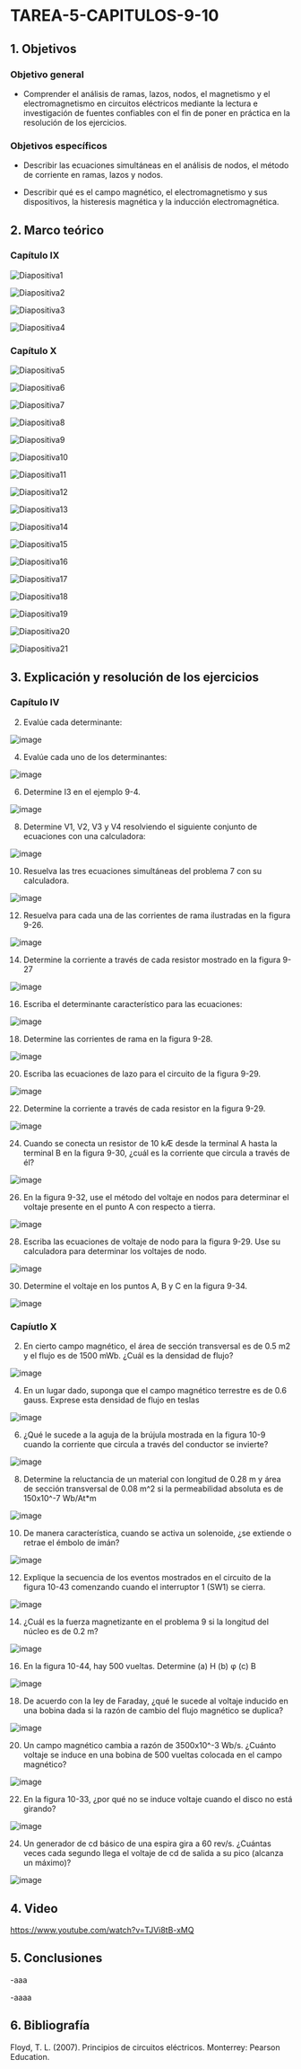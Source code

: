 # TAREA-5-CAPITULOS-9-10
## 1. Objetivos
### Objetivo general
- Comprender el análisis de ramas, lazos, nodos, el magnetismo y el electromagnetismo en circuitos eléctricos mediante la lectura e investigación de fuentes confiables con el fin de poner en práctica en la resolución de los ejercicios.
### Objetivos específicos
- Describir las ecuaciones simultáneas en el análisis de nodos, el método de corriente en ramas, lazos y nodos.

- Describir qué es el campo magnético, el electromagnetismo y sus dispositivos, la histeresis magnética y la inducción electromagnética. 

## 2. Marco teórico
### Capítulo IX

![Diapositiva1](https://user-images.githubusercontent.com/105740772/177666424-ab2288fe-243d-4919-a4a3-cbe69f46b14d.JPG)

![Diapositiva2](https://user-images.githubusercontent.com/105740772/177666496-201524db-1804-4ea0-baa5-88312db202b6.JPG)

![Diapositiva3](https://user-images.githubusercontent.com/105740772/177666719-8c40d62e-0919-4c09-9c20-ad1779d430db.JPG)

![Diapositiva4](https://user-images.githubusercontent.com/105740772/177666757-c0d17f31-dd58-42dd-a568-52d85d19b458.JPG)

### Capítulo X

![Diapositiva5](https://user-images.githubusercontent.com/105740772/177666769-3a20a952-d539-4326-9198-607229498a46.JPG)

![Diapositiva6](https://user-images.githubusercontent.com/105740772/177666776-dd64c755-6a58-4cc3-8160-949d029eca76.JPG)

![Diapositiva7](https://user-images.githubusercontent.com/105740772/177666786-0b16e65f-c543-4d31-8691-2ec5e205d8d8.JPG)

![Diapositiva8](https://user-images.githubusercontent.com/105740772/177666795-be15533f-4908-4f4a-8a96-a856b078ab7c.JPG)

![Diapositiva9](https://user-images.githubusercontent.com/105740772/177666800-342516a8-5e4f-4268-93b2-84575e4a1fac.JPG)

![Diapositiva10](https://user-images.githubusercontent.com/105740772/177666810-ccfb6eaa-2fe1-49fe-80a6-a809764cbbf4.JPG)

![Diapositiva11](https://user-images.githubusercontent.com/105740772/177666815-4691d1c9-7bb5-48cd-b4c9-e47247b08723.JPG)

![Diapositiva12](https://user-images.githubusercontent.com/105740772/177666830-e209952a-ecaf-44d7-be73-9b62299db516.JPG)

![Diapositiva13](https://user-images.githubusercontent.com/105740772/177666839-6f3a76d4-a0dc-4d74-a914-130aadcb2f66.JPG)

![Diapositiva14](https://user-images.githubusercontent.com/105740772/177666846-3d6fb6c2-a62f-4494-a462-399a8be2d73a.JPG)

![Diapositiva15](https://user-images.githubusercontent.com/105740772/177666856-67155729-6eff-4e36-bfe3-b07c4f9ac4a2.JPG)

![Diapositiva16](https://user-images.githubusercontent.com/105740772/177666863-a40e4788-78f2-4347-83f5-eab669b6f886.JPG)

![Diapositiva17](https://user-images.githubusercontent.com/105740772/177666874-5e005ff2-6279-4790-bd0b-41fe6da1a4e0.JPG)

![Diapositiva18](https://user-images.githubusercontent.com/105740772/177666883-f08e1010-726b-483d-ab37-68ebeae174b0.JPG)

![Diapositiva19](https://user-images.githubusercontent.com/105740772/177666891-8832ef68-9c8c-4081-85d3-200cb3531144.JPG)

![Diapositiva20](https://user-images.githubusercontent.com/105740772/177666900-d2c6efee-0e01-433c-a010-120bd083ef90.JPG)

![Diapositiva21](https://user-images.githubusercontent.com/105740772/177666913-d89a6e69-6c5f-439d-99a4-58c907be0b3f.JPG)

## 3. Explicación y resolución de los ejercicios
### Capítulo IV

2. Evalúe cada determinante:

![image](https://user-images.githubusercontent.com/105740772/177684844-81599ee7-7bc4-4194-95c0-a397457ad8ff.png)

4. Evalúe cada uno de los determinantes:

![image](https://user-images.githubusercontent.com/105740772/177685073-a4b1cce3-e602-49b2-8483-9eac423e5f3b.png)

6. Determine I3 en el ejemplo 9-4. 

![image](https://user-images.githubusercontent.com/105740772/177685397-ac398598-8352-484f-8a81-900600ce2632.png)

8. Determine V1, V2, V3 y V4 resolviendo el siguiente conjunto de ecuaciones con una calculadora:

![image](https://user-images.githubusercontent.com/105740772/177685852-ca328657-0dfa-4a82-ba1e-5474eb68c806.png)

10. Resuelva las tres ecuaciones simultáneas del problema 7 con su calculadora. 

![image](https://user-images.githubusercontent.com/105740772/177686113-1fb00aaa-361a-41a8-8031-6448e99ca72b.png)

12. Resuelva para cada una de las corrientes de rama ilustradas en la figura 9-26.

![image](https://user-images.githubusercontent.com/105740772/177686355-d1defd33-a417-42bc-ad1a-ec03172a5bb0.png)

14. Determine la corriente a través de cada resistor mostrado en la figura 9-27

![image](https://user-images.githubusercontent.com/105740772/177686540-dbaa6280-1c77-4198-879a-385e6d49b07e.png)

16. Escriba el determinante característico para las ecuaciones:

![image](https://user-images.githubusercontent.com/105740772/177686742-cc77934a-795f-45bd-b734-7f3953ef3892.png)

18. Determine las corrientes de rama en la figura 9-28. 

![image](https://user-images.githubusercontent.com/105740772/177687113-ca82456b-92e0-4f8b-88e5-2b883c39ae83.png)

20. Escriba las ecuaciones de lazo para el circuito de la figura 9-29. 

![image](https://user-images.githubusercontent.com/105740772/177687253-c38bb821-339e-4c61-91f7-08e1cfd7e75a.png)

22. Determine la corriente a través de cada resistor en la figura 9-29. 

![image](https://user-images.githubusercontent.com/105740772/177687561-5ed7c013-94af-4e10-b03a-c4d91595feff.png)

24. Cuando se conecta un resistor de 10 kÆ desde la terminal A hasta la terminal B en la figura 9-30, ¿cuál es la corriente que circula a través de él?

![image](https://user-images.githubusercontent.com/105740772/177687811-31d5dd3d-12ab-4879-bd37-62a3015914d1.png)

26. En la figura 9-32, use el método del voltaje en nodos para determinar el voltaje presente en el punto A con respecto a tierra. 

![image](https://user-images.githubusercontent.com/105740772/177688062-5990b324-8a93-45fb-81f9-558567580c5a.png)

28. Escriba las ecuaciones de voltaje de nodo para la figura 9-29. Use su calculadora para determinar los voltajes de nodo. 

![image](https://user-images.githubusercontent.com/105740772/177688386-aea3c68d-ebf6-4140-8c36-2166c6b307e7.png)

30. Determine el voltaje en los puntos A, B y C en la figura 9-34. 

![image](https://user-images.githubusercontent.com/105740772/177688665-2a6486e6-3cc6-4d8d-8b54-d5399c4f1806.png)

### Capíutlo X

2. En cierto campo magnético, el área de sección transversal es de 0.5 m2 y el flujo es de 1500 mWb. ¿Cuál es la densidad de flujo?

![image](https://user-images.githubusercontent.com/105740772/177690522-a1ac770f-44b6-4f6b-b6e4-603e355488ca.png)

4. En un lugar dado, suponga que el campo magnético terrestre es de 0.6 gauss. Exprese esta densidad de flujo en teslas

![image](https://user-images.githubusercontent.com/105740772/177690594-4abaedda-8c1d-47a8-a6ed-cc498b530019.png)

6. ¿Qué le sucede a la aguja de la brújula mostrada en la figura 10-9 cuando la corriente que circula a través del conductor se invierte?

![image](https://user-images.githubusercontent.com/105740772/177690860-74703552-6c67-4214-b36c-0ac1b56e7f23.png)

8. Determine la reluctancia de un material con longitud de 0.28 m y área de sección transversal de 0.08 m^2 si la permeabilidad absoluta es de 150x10^-7 Wb/At*m

![image](https://user-images.githubusercontent.com/105740772/177690923-ab81aa3a-f69e-49c4-b503-a44e3606472d.png)

10. De manera característica, cuando se activa un solenoide, ¿se extiende o retrae el émbolo de imán?

![image](https://user-images.githubusercontent.com/105740772/177691044-06eb031f-892f-4cc0-8b31-5044356517a9.png)

12. Explique la secuencia de los eventos mostrados en el circuito de la figura 10-43 comenzando cuando el interruptor 1 (SW1) se cierra. 

![image](https://user-images.githubusercontent.com/105740772/177691261-e64de822-99ae-4497-b18b-a1c98b03ddc8.png)

14. ¿Cuál es la fuerza magnetizante en el problema 9 si la longitud del núcleo es de 0.2 m?

![image](https://user-images.githubusercontent.com/105740772/177691365-939272bf-7770-4282-a338-820c3b0889a9.png)

16. En la figura 10-44, hay 500 vueltas. Determine (a) H (b) φ (c) B

![image](https://user-images.githubusercontent.com/105740772/177691668-eb634e2e-063e-4b86-b6fc-ebfb77798f73.png)

18. De acuerdo con la ley de Faraday, ¿qué le sucede al voltaje inducido en una bobina dada si la razón de cambio del flujo magnético se duplica?

![image](https://user-images.githubusercontent.com/105740772/177691797-815f1b14-d58b-4680-a64a-006361596c1e.png)

20. Un campo magnético cambia a razón de 3500x10^-3 Wb/s. ¿Cuánto voltaje se induce en una bobina de 500 vueltas colocada en el campo magnético?

![image](https://user-images.githubusercontent.com/105740772/177691862-c0d407c0-a0b6-4873-9cc6-a9e54b67fad3.png)

22. En la figura 10-33, ¿por qué no se induce voltaje cuando el disco no está girando?

![image](https://user-images.githubusercontent.com/105740772/177692221-8f72301d-74ed-4f39-8178-1b2889e306f8.png)

24. Un generador de cd básico de una espira gira a 60 rev/s. ¿Cuántas veces cada segundo llega el voltaje de cd de salida a su pico (alcanza un máximo)?

![image](https://user-images.githubusercontent.com/105740772/177692309-e4a3a091-0f2c-414a-ae7e-668460eb8bd4.png)

## 4. Video

https://www.youtube.com/watch?v=TJVi8tB-xMQ

## 5. Conclusiones
-aaa

-aaaa

## 6. Bibliografía

Floyd, T. L. (2007). Principios de circuitos eléctricos. Monterrey: Pearson Education.
